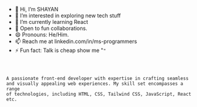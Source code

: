 - 👋 Hi, I’m SHAYAN
- 👀 I’m interested in exploring new tech stuff
- 🌱 I’m currently learning React
- 💞️ Open to fun collaborations.
- 😄 Pronouns: He/Him.
- 📫 Reach me at linkedin.com/in/ms-programmers
- ⚡ Fun fact: Talk is cheap show me "<code/>"

A passionate front-end developer with expertise in crafting seamless and visually appealing web experiences.
My skill set encompasses a range of technologies, including HTML, CSS, Tailwind CSS, JavaScript, React etc.
